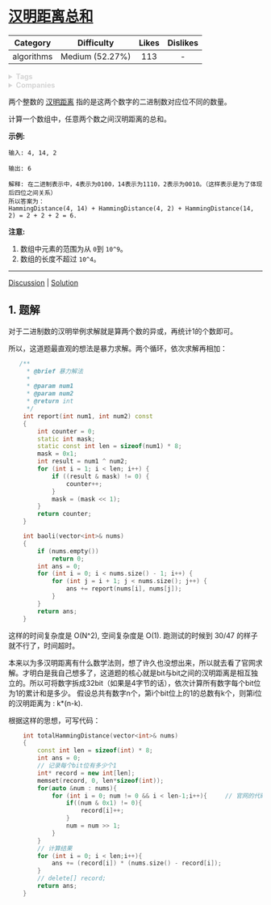 # [汉明距离总和](https://leetcode-cn.com/problems/total-hamming-distance/description/)

|  Category  |   Difficulty    | Likes | Dislikes |
| :--------: | :-------------: | :---: | :------: |
| algorithms | Medium (52.27%) |  113  |    -     |

<details style="color: rgb(212, 212, 212); font-family: -apple-system, BlinkMacSystemFont, &quot;Segoe WPC&quot;, &quot;Segoe UI&quot;, system-ui, Ubuntu, &quot;Droid Sans&quot;, sans-serif, &quot;Microsoft Yahei UI&quot;; font-size: 14px; font-style: normal; font-variant-ligatures: normal; font-variant-caps: normal; font-weight: 400; letter-spacing: normal; orphans: 2; text-align: start; text-indent: 0px; text-transform: none; white-space: normal; widows: 2; word-spacing: 0px; -webkit-text-stroke-width: 0px; text-decoration-style: initial; text-decoration-color: initial;"><summary><strong>Tags</strong></summary></details>

<details style="color: rgb(212, 212, 212); font-family: -apple-system, BlinkMacSystemFont, &quot;Segoe WPC&quot;, &quot;Segoe UI&quot;, system-ui, Ubuntu, &quot;Droid Sans&quot;, sans-serif, &quot;Microsoft Yahei UI&quot;; font-size: 14px; font-style: normal; font-variant-ligatures: normal; font-variant-caps: normal; font-weight: 400; letter-spacing: normal; orphans: 2; text-align: start; text-indent: 0px; text-transform: none; white-space: normal; widows: 2; word-spacing: 0px; -webkit-text-stroke-width: 0px; text-decoration-style: initial; text-decoration-color: initial;"><summary><strong>Companies</strong></summary></details>

两个整数的 [汉明距离](https://baike.baidu.com/item/汉明距离/475174?fr=aladdin) 指的是这两个数字的二进制数对应位不同的数量。

计算一个数组中，任意两个数之间汉明距离的总和。

**示例:**

```
输入: 4, 14, 2

输出: 6

解释: 在二进制表示中，4表示为0100，14表示为1110，2表示为0010。（这样表示是为了体现后四位之间关系）
所以答案为：
HammingDistance(4, 14) + HammingDistance(4, 2) + HammingDistance(14, 2) = 2 + 2 + 2 = 6.
```

**注意:**

1. 数组中元素的范围为从 `0`到 `10^9`。
2. 数组的长度不超过 `10^4`。

------

[Discussion](https://leetcode-cn.com/problems/total-hamming-distance/comments/) | [Solution](https://leetcode-cn.com/problems/total-hamming-distance/solution/)

## 1. 题解

对于二进制数的汉明举例求解就是算两个数的异或，再统计1的个数即可。

所以，这道题最直观的想法是暴力求解。两个循环，依次求解再相加：

```c++
   /**
     * @brief 暴力解法
     *
     * @param num1
     * @param num2
     * @return int
     */
    int report(int num1, int num2) const
    {
        int counter = 0;
        static int mask;
        static const int len = sizeof(num1) * 8;
        mask = 0x1;
        int result = num1 ^ num2;
        for (int i = 1; i < len; i++) {
            if ((result & mask) != 0) {
                counter++;
            }
            mask = (mask << 1);
        }
        return counter;
    }

    int baoli(vector<int>& nums)
    {
        if (nums.empty())
            return 0;
        int ans = 0;
        for (int i = 0; i < nums.size() - 1; i++) {
            for (int j = i + 1; j < nums.size(); j++) {
                ans += report(nums[i], nums[j]);
            }
        }
        return ans;
    }
```

这样的时间复杂度是 O(N^2), 空间复杂度是 O(1). 跑测试的时候到  30/47 的样子就不行了，时间超时。

本来以为多汉明距离有什么数学法则，想了许久也没想出来，所以就去看了官网求解。才明白是我自己想多了，这道题的核心就是bit与bit之间的汉明距离是相互独立的。所以可将数字拆成32bit（如果是4字节的话），依次计算所有数字每个bit位为1的累计和是多少。 假设总共有数字n个，第i个bit位上的1的总数有k个，则第i位的汉明距离为 : k*(n-k).

根据这样的思想，可写代码：

```c++
    int totalHammingDistance(vector<int>& nums)
    {
        const int len = sizeof(int) * 8;
        int ans = 0;
        // 记录每个bit位有多少个1
        int* record = new int[len];
        memset(record, 0, len*sizeof(int));
        for(auto &num : nums){
            for (int i = 0; num != 0 && i < len-1;i++){		// 官网的代码是直接一个while循环，判定num是否为0。这感觉其实有点问题，对于负数的情况，右移可能是算数右移（也可能是逻辑右移），即每次移动都是补1，那么就是个死循环了。 
                if((num & 0x1) != 0){
                    record[i]++;
                }
                num = num >> 1;
            }
        }
        // 计算结果
        for (int i = 0; i < len;i++){
            ans += (record[i]) * (nums.size() - record[i]);
        }
        // delete[] record;	 
        return ans;
    }
```

